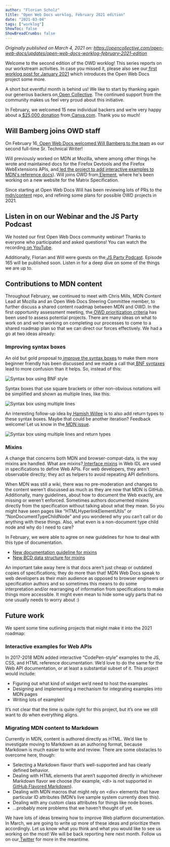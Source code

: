 ```yaml
---
author: "Florian Scholz"
title: "Open Web Docs worklog, February 2021 edition"
date: "2021-03-04"
tags: ["worklog"]
ShowToc: false
ShowBreadCrumbs: false
---
```


_Originally published on March 4, 2021 on:
https://opencollective.com/open-web-docs/updates/open-web-docs-worklog-february-2021-edition_

Welcome to the second edition of the OWD worklog! This series reports on our workstream activities. In case you missed it, please also see our[ first worklog post for January 2021](https://opencollective.com/open-web-docs/updates/open-web-docs-worklog-january-2021-edition) which introduces the Open Web Docs project some more.

A short but eventful month is behind us! We like to start by thanking again our generous backers on[ Open Collective](https://opencollective.com/open-web-docs). The continued support from the community makes us feel very proud about this initiative.

In February, we welcomed 15 new individual backers and we’re very happy about a[ $25,000 donation](https://opencollective.com/canvaofficial) from[ Canva.com](https://opencollective.com/redirect?url=https%3A%2F%2Fwww.canva.com%2F). Thank you so much!

## Will Bamberg joins OWD staff

On February 16,[ Open Web Docs welcomed Will Bamberg to the team](https://opencollective.com/open-web-docs/updates/will-bamberg-joins-open-web-docs-staff) as our second full-time Sr. Technical Writer!

Will previously worked on MDN at Mozilla, where among other things he wrote and maintained docs for the Firefox Devtools and the Firefox WebExtensions APIs, and[ led the project to add interactive examples to MDN's reference docs](https://opencollective.com/redirect?url=https%3A%2F%2Fhacks.mozilla.org%2F2018%2F03%2Fbringing-interactive-examples-to-mdn%2F)). Will joins OWD from[ Element](https://opencollective.com/redirect?url=https%3A%2F%2Felement.io), where he's been working on a new website for the Matrix Specification.

Since starting at Open Web Docs Will has been reviewing lots of PRs to the[ mdn/content](https://github.com/mdn/content) repo, and refining some plans for possible OWD projects in 2021.

## Listen in on our Webinar and the JS Party Podcast

We hosted our first Open Web Docs community webinar! Thanks to everyone who participated and asked questions! You can watch the recording[ on YouTube](https://opencollective.com/redirect?url=https%3A%2F%2Fwww.youtube.com%2Fwatch%3Fv%3DydCxS55wzI0).

Additionally, Florian and Will were guests on the[ JS Party Podcast](https://opencollective.com/redirect?url=https%3A%2F%2Fchangelog.com%2Fjsparty). Episode 165 will be published soon. Listen in for a deep dive on some of the things we are up to.

## Contributions to MDN content

Throughout February, we continued to meet with Chris Mills, MDN Content Lead at Mozilla and an Open Web Docs Steering Committee member, to further discuss a shared content roadmap between MDN and OWD. In the first opportunity assessment meeting, the[ OWD prioritization criteria](https://github.com/openwebdocs/project/blob/main/steering-committee/prioritization-criteria.md) has been used to assess potential projects. There are many ideas on what to work on and we’re working on completing our processes to come to a shared roadmap plan so that we can direct our forces effectively. We had a go at two ideas already:

### Improving syntax boxes

An old but gold proposal to[ improve the syntax boxes](https://github.com/mdn/content/issues/2202) to make them more beginner friendly has been discussed and we made a call that[ BNF syntaxes](https://opencollective.com/redirect?url=https%3A%2F%2Fen.wikipedia.org%2Fwiki%2FBackus%25E2%2580%2593Naur_form) lead to more confusion than it helps. So, instead of this:

![Syntax box using BNF style](https://opencollective-production.s3.us-west-1.amazonaws.com/650a1120-7cdc-11eb-acc2-7783f1336bd6.png)

Syntax boxes that use square brackets or other non-obvious notations will be simplified and shown as multiple lines, like this:

![Syntax box using multiple lines](https://opencollective-production.s3.us-west-1.amazonaws.com/6c3ba670-7cdc-11eb-acc2-7783f1336bd6.png)

An interesting follow-up idea by[ Hamish Willee](https://github.com/hamishwillee) is to also add return types to these syntax boxes. Maybe that could be another iteration? Feedback welcome! Let us know in the[ MDN issue](https://github.com/mdn/content/issues/2202).

![Syntax box using multiple lines and return types](https://opencollective-production.s3.us-west-1.amazonaws.com/73ee0480-7cdc-11eb-b9dd-7f60e5084630.png)

### Mixins

A change that concerns both MDN and browser-compat-data, is the way mixins are handled. What are mixins?[ Interface mixins](https://opencollective.com/redirect?url=https%3A%2F%2Fheycam.github.io%2Fwebidl%2F%23idl-interface-mixins) in Web IDL are used in specifications to define Web APIs. For web developers, they aren't observable directly; they act as helpers to avoid repeating API definitions. 

When MDN was still a wiki, there was no pre-moderation and changes to the content weren’t discussed as much as they are now that MDN is GitHub. Additionally, many guidelines, about how to document the Web exactly, are missing or weren’t enforced. Sometimes authors documented mixins directly from the specification without talking about what they mean. So you might have seen pages like “HTMLHyperlinkElementUtils” or “NonDocumentTypeChildNode” and you wondered why you can’t call or do anything with these things. Also, what even is a non-document type child node and why do I need to care?

In February, we were able to agree on new guidelines for how to deal with this type of documentation.

*   [New documentation guideline for mixins](https://opencollective.com/redirect?url=https%3A%2F%2Fdeveloper.mozilla.org%2Fen-US%2Fdocs%2FMDN%2FContribute%2FChangelog%23documenting_mixins)
*   [New BCD data structure for mixins](https://github.com/mdn/browser-compat-data/blob/master/docs/data-guidelines.md#mixins)

An important take away here is that docs aren’t just cheap or outdated copies of specifications; they do more than that! MDN Web Docs speak to web developers as their main audience as opposed to browser engineers or specification authors and so sometimes this means to do some interpretation and/or rearranging of information from specifications to make things more accessible. It might even mean to hide some ugly parts that no one usually needs to worry about :)

## Future work

We spent some time outlining projects that might make it into the 2021 roadmap:

### Interactive examples for Web APIs

In 2017-2018 MDN added interactive “CodePen-style” examples to the JS, CSS, and HTML reference documentation. We’d love to do the same for the Web API documentation, or at least a substantial subset of it. This project would include:

*   Figuring out what kind of widget we’d need to host the examples
*   Designing and implementing a mechanism for integrating examples into MDN pages
*   Writing lots of examples!

It’s not clear that the time is quite right for this project, but it’s one we still want to do when everything aligns.

### Migrating MDN content to Markdown

Currently in MDN, content is authored directly as HTML. We’d like to investigate moving to Markdown as an authoring format, because Markdown is much easier to write and review. There are some obstacles to overcome here, though:

*   Selecting a Markdown flavor that’s well-supported and has clearly defined behavior.
*   Dealing with HTML elements that aren’t supported directly in whichever Markdown flavor we choose (for example, &lt;dl> is not supported in[ GitHub Flavored Markdown](https://github.github.com/gfm/)).
*   Dealing with MDN macros that might rely on &lt;div> elements that have particular ID attributes (MDN’s live sample system currently does this).
*   Dealing with any custom class attributes for things like node boxes.
*   ...probably more problems that we haven’t thought of yet.

We have lots of ideas brewing how to improve Web platform documentation. In March, we are going to write up more of these ideas and prioritize them accordingly. Let us know what you think and what you would like to see us working on the most! We will be back reporting here next month. Follow us on our[ Twitter](https://twitter.com/OpenWebDocs) for more in the meantime.